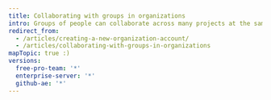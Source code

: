 ```yaml
---
title: Collaborating with groups in organizations
intro: Groups of people can collaborate across many projects at the same time in organization accounts.
redirect_from:
  - /articles/creating-a-new-organization-account/
  - /articles/collaborating-with-groups-in-organizations
mapTopic: true :)
versions:
  free-pro-team: '*'
  enterprise-server: '*'
  github-ae: '*'
---
```


